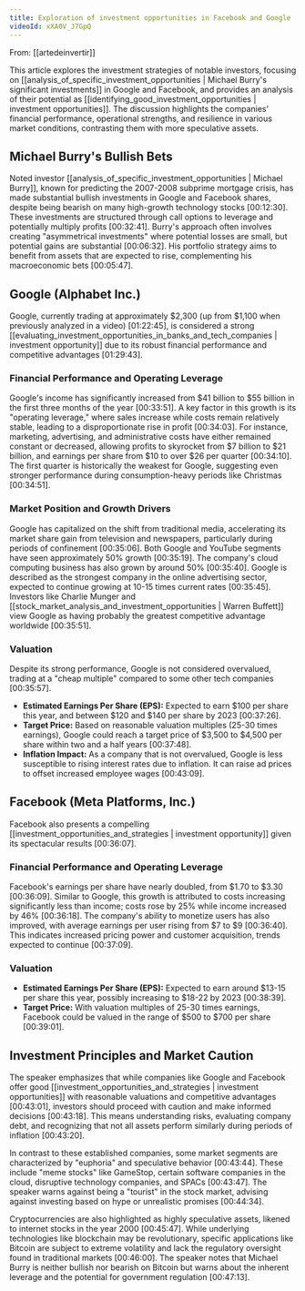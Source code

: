 ```yaml
---
title: Exploration of investment opportunities in Facebook and Google
videoId: xXA0V_J7GpQ
---
```


From: [[artedeinvertir]] <br/> 

This article explores the investment strategies of notable investors, focusing on [[analysis_of_specific_investment_opportunities | Michael Burry's significant investments]] in Google and Facebook, and provides an analysis of their potential as [[identifying_good_investment_opportunities | investment opportunities]]. The discussion highlights the companies' financial performance, operational strengths, and resilience in various market conditions, contrasting them with more speculative assets.

## Michael Burry's Bullish Bets
Noted investor [[analysis_of_specific_investment_opportunities | Michael Burry]], known for predicting the 2007-2008 subprime mortgage crisis, has made substantial bullish investments in Google and Facebook shares, despite being bearish on many high-growth technology stocks [00:12:30]. These investments are structured through call options to leverage and potentially multiply profits [00:32:41]. Burry's approach often involves creating "asymmetrical investments" where potential losses are small, but potential gains are substantial [00:06:32]. His portfolio strategy aims to benefit from assets that are expected to rise, complementing his macroeconomic bets [00:05:47].

## Google (Alphabet Inc.)
Google, currently trading at approximately $2,300 (up from $1,100 when previously analyzed in a video) [01:22:45], is considered a strong [[evaluating_investment_opportunities_in_banks_and_tech_companies | investment opportunity]] due to its robust financial performance and competitive advantages [01:29:43].

### Financial Performance and Operating Leverage
Google's income has significantly increased from $41 billion to $55 billion in the first three months of the year [00:33:51]. A key factor in this growth is its "operating leverage," where sales increase while costs remain relatively stable, leading to a disproportionate rise in profit [00:34:03]. For instance, marketing, advertising, and administrative costs have either remained constant or decreased, allowing profits to skyrocket from $7 billion to $21 billion, and earnings per share from $10 to over $26 per quarter [00:34:10]. The first quarter is historically the weakest for Google, suggesting even stronger performance during consumption-heavy periods like Christmas [00:34:51].

### Market Position and Growth Drivers
Google has capitalized on the shift from traditional media, accelerating its market share gain from television and newspapers, particularly during periods of confinement [00:35:06]. Both Google and YouTube segments have seen approximately 50% growth [00:35:19]. The company's cloud computing business has also grown by around 50% [00:35:40]. Google is described as the strongest company in the online advertising sector, expected to continue growing at 10-15 times current rates [00:35:45]. Investors like Charlie Munger and [[stock_market_analysis_and_investment_opportunities | Warren Buffett]] view Google as having probably the greatest competitive advantage worldwide [00:35:51].

### Valuation
Despite its strong performance, Google is not considered overvalued, trading at a "cheap multiple" compared to some other tech companies [00:35:57].
*   **Estimated Earnings Per Share (EPS):** Expected to earn $100 per share this year, and between $120 and $140 per share by 2023 [00:37:26].
*   **Target Price:** Based on reasonable valuation multiples (25-30 times earnings), Google could reach a target price of $3,500 to $4,500 per share within two and a half years [00:37:48].
*   **Inflation Impact:** As a company that is not overvalued, Google is less susceptible to rising interest rates due to inflation. It can raise ad prices to offset increased employee wages [00:43:09].

## Facebook (Meta Platforms, Inc.)
Facebook also presents a compelling [[investment_opportunities_and_strategies | investment opportunity]] given its spectacular results [00:36:07].

### Financial Performance and Operating Leverage
Facebook's earnings per share have nearly doubled, from $1.70 to $3.30 [00:36:09]. Similar to Google, this growth is attributed to costs increasing significantly less than income; costs rose by 25% while income increased by 46% [00:36:18]. The company's ability to monetize users has also improved, with average earnings per user rising from $7 to $9 [00:36:40]. This indicates increased pricing power and customer acquisition, trends expected to continue [00:37:09].

### Valuation
*   **Estimated Earnings Per Share (EPS):** Expected to earn around $13-15 per share this year, possibly increasing to $18-22 by 2023 [00:38:39].
*   **Target Price:** With valuation multiples of 25-30 times earnings, Facebook could be valued in the range of $500 to $700 per share [00:39:01].

## Investment Principles and Market Caution
The speaker emphasizes that while companies like Google and Facebook offer good [[investment_opportunities_and_strategies | investment opportunities]] with reasonable valuations and competitive advantages [00:43:01], investors should proceed with caution and make informed decisions [00:43:18]. This means understanding risks, evaluating company debt, and recognizing that not all assets perform similarly during periods of inflation [00:43:20].

In contrast to these established companies, some market segments are characterized by "euphoria" and speculative behavior [00:43:44]. These include "meme stocks" like GameStop, certain software companies in the cloud, disruptive technology companies, and SPACs [00:43:47]. The speaker warns against being a "tourist" in the stock market, advising against investing based on hype or unrealistic promises [00:44:34].

Cryptocurrencies are also highlighted as highly speculative assets, likened to internet stocks in the year 2000 [00:45:47]. While underlying technologies like blockchain may be revolutionary, specific applications like Bitcoin are subject to extreme volatility and lack the regulatory oversight found in traditional markets [00:46:00]. The speaker notes that Michael Burry is neither bullish nor bearish on Bitcoin but warns about the inherent leverage and the potential for government regulation [00:47:13].